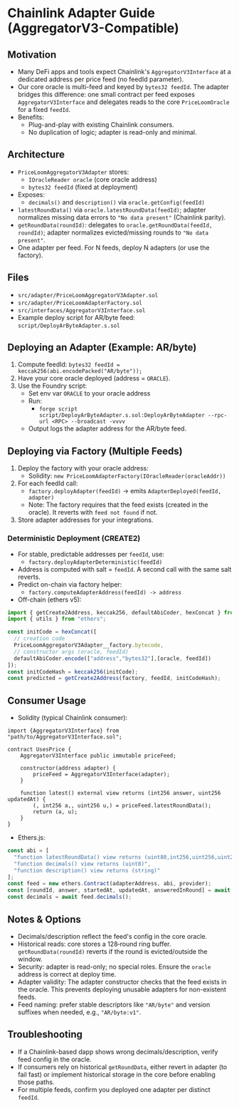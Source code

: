 # Chainlink Adapter Guide (AggregatorV3-Compatible)

## Motivation
- Many DeFi apps and tools expect Chainlink's `AggregatorV3Interface` at a dedicated address per price feed (no feedId parameter).
- Our core oracle is multi-feed and keyed by `bytes32 feedId`. The adapter bridges this difference: one small contract per feed exposes `AggregatorV3Interface` and delegates reads to the core `PriceLoomOracle` for a fixed `feedId`.
- Benefits:
  - Plug-and-play with existing Chainlink consumers.
  - No duplication of logic; adapter is read-only and minimal.

## Architecture
- `PriceLoomAggregatorV3Adapter` stores:
  - `IOracleReader oracle` (core oracle address)
  - `bytes32 feedId` (fixed at deployment)
- Exposes:
  - `decimals()` and `description()` via `oracle.getConfig(feedId)`
- `latestRoundData()` via `oracle.latestRoundData(feedId)`; adapter normalizes missing data errors to `"No data present"` (Chainlink parity).
- `getRoundData(roundId)`: delegates to `oracle.getRoundData(feedId, roundId)`; adapter normalizes evicted/missing rounds to `"No data present"`.
- One adapter per feed. For N feeds, deploy N adapters (or use the factory).

## Files
- `src/adapter/PriceLoomAggregatorV3Adapter.sol`
- `src/adapter/PriceLoomAdapterFactory.sol`
- `src/interfaces/AggregatorV3Interface.sol`
- Example deploy script for AR/byte feed: `script/DeployArByteAdapter.s.sol`

## Deploying an Adapter (Example: AR/byte)
1) Compute feedId: `bytes32 feedId = keccak256(abi.encodePacked("AR/byte"));`
2) Have your core oracle deployed (address = `ORACLE`).
3) Use the Foundry script:
   - Set env var `ORACLE` to your oracle address
   - Run:
     - `forge script script/DeployArByteAdapter.s.sol:DeployArByteAdapter --rpc-url <RPC> --broadcast -vvvv`
   - Output logs the adapter address for the AR/byte feed.

## Deploying via Factory (Multiple Feeds)
1) Deploy the factory with your oracle address:
   - Solidity: `new PriceLoomAdapterFactory(IOracleReader(oracleAddr))`
2) For each feedId call:
   - `factory.deployAdapter(feedId)` → emits `AdapterDeployed(feedId, adapter)`
   - Note: The factory requires that the feed exists (created in the oracle). It reverts with `feed not found` if not.
3) Store adapter addresses for your integrations.

### Deterministic Deployment (CREATE2)
- For stable, predictable addresses per `feedId`, use:
  - `factory.deployAdapterDeterministic(feedId)`
- Address is computed with salt = `feedId`. A second call with the same salt reverts.
- Predict on-chain via factory helper:
  - `factory.computeAdapterAddress(feedId) -> address`
- Off-chain (ethers v5):
```ts
import { getCreate2Address, keccak256, defaultAbiCoder, hexConcat } from "ethers/lib/utils";
import { utils } from "ethers";

const initCode = hexConcat([
  // creation code
  PriceLoomAggregatorV3Adapter__factory.bytecode,
  // constructor args (oracle, feedId)
  defaultAbiCoder.encode(["address","bytes32"],[oracle, feedId])
]);
const initCodeHash = keccak256(initCode);
const predicted = getCreate2Address(factory, feedId, initCodeHash);
```

## Consumer Usage
- Solidity (typical Chainlink consumer):
```solidity
import {AggregatorV3Interface} from "path/to/AggregatorV3Interface.sol";

contract UsesPrice {
    AggregatorV3Interface public immutable priceFeed;

    constructor(address adapter) {
        priceFeed = AggregatorV3Interface(adapter);
    }

    function latest() external view returns (int256 answer, uint256 updatedAt) {
        (, int256 a,, uint256 u,) = priceFeed.latestRoundData();
        return (a, u);
    }
}
```

- Ethers.js:
```ts
const abi = [
  "function latestRoundData() view returns (uint80,int256,uint256,uint256,uint80)",
  "function decimals() view returns (uint8)",
  "function description() view returns (string)"
];
const feed = new ethers.Contract(adapterAddress, abi, provider);
const [roundId, answer, startedAt, updatedAt, answeredInRound] = await feed.latestRoundData();
const decimals = await feed.decimals();
```

## Notes & Options
- Decimals/description reflect the feed's config in the core oracle.
- Historical reads: core stores a 128‑round ring buffer. `getRoundData(roundId)` reverts if the round is evicted/outside the window.
- Security: adapter is read-only; no special roles. Ensure the `oracle` address is correct at deploy time.
- Adapter validity: The adapter constructor checks that the feed exists in the oracle. This prevents deploying unusable adapters for non-existent feeds.
- Feed naming: prefer stable descriptors like `"AR/byte"` and version suffixes when needed, e.g., `"AR/byte:v1"`.

## Troubleshooting
- If a Chainlink-based dapp shows wrong decimals/description, verify feed config in the oracle.
- If consumers rely on historical `getRoundData`, either revert in adapter (to fail fast) or implement historical storage in the core before enabling those paths.
- For multiple feeds, confirm you deployed one adapter per distinct `feedId`.
